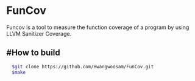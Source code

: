 # FunCov
Funcov is a tool to measure the function coverage of a program by using LLVM Sanitizer Coverage.

#How to build
------------------------------------
```bash  
  $git clone https://github.com/Hwangwoosam/FunCov.git
  $make
```
